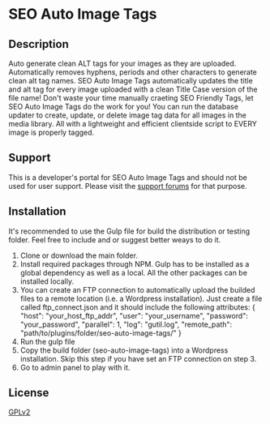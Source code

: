SEO Auto Image Tags
======================

Description
----------------------------------------------
Auto generate clean ALT tags for your images as they are uploaded. Automatically removes hyphens, periods and other characters to generate clean alt tag names.
SEO Auto Image Tags automatically updates the title and alt tag for every image uploaded with a clean Title Case version of the file name! Don't waste your time manually craeting SEO Friendly Tags, let SEO Auto Image Tags do the work for you!
You can run the database updater to create, update, or delete image tag data for all images in the media library. All with a lightweight and efficient clientside script to EVERY image is properly tagged.

Support
-------
This is a developer's portal for SEO Auto Image Tags and should not be used for user support. Please visit the
[support forums](https://wordpress.org/support/plugin/seo-auto-image-tags) for that purpose.


Installation
------------
It's recommended to use the Gulp file for build the distribution or testing folder. Feel free to include and or suggest better weays to do it.
1. Clone or download the main folder.
2. Install required packages through NPM. Gulp has to be installed as a global dependency as well as a local. All the other packages can be installed locally.
3. You can create an FTP connection to automatically upload the builded files to a remote location (i.e. a Wordpress installation). Just create a file called ftp_connect.json and it should include the following attributes:
{
	"host": 		"your_host_ftp_addr",
	"user": 		"your_username",
	"password": 	"your_password",
	"parallel": 	1,
	"log":      	"gutil.log",
	"remote_path": "path/to/plugins/folder/seo-auto-image-tags/"
}
4. Run the gulp file
5. Copy the build folder (seo-auto-image-tags) into a Wordpress installation. Skip this step if you have set an FTP connection on step 3.
6. Go to admin panel to play with it.



License
------------
[GPLv2](http://www.gnu.org/licenses/gpl-2.0.html)
